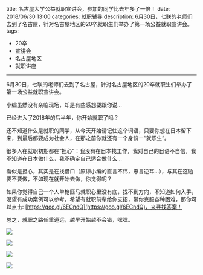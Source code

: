 title: 名古屋大学公益就职宣讲会，参加的同学比去年多了一倍！
date: 2018/06/30 13:00
categories: 就职辅导
description: 6月30日，七联的老师们去到了名古屋，针对名古屋地区的20卒就职生们举办了第一场公益就职宣讲会。
tags:
- 20卒
- 宣讲会
- 名古屋地区
- 就职讲座

---

6月30日，七联的老师们去到了名古屋，针对名古屋地区的20卒就职生们举办了第一场公益就职宣讲会。

小编虽然没有亲临现场，却是有些感想要跟你说...

已经进入了2018年的后半年，你开始就职了吗？

还不知道什么是就职的同学，从今天开始请记住这个词语，只要你想在日本留下来，到最后都要成为社会人，在那之前你就还有一个身份ー“就职生”。

很多人在就职初期都在“担心“：我没有在日本找工作，我对自己的日语不自信，我不知道在日本做什么，我不确定自己适合做什么...

看似是担心，其实是在找借口（原谅小编的直言不讳，忠言逆耳...），与其在这边要不要做，不如现在就开始去做，你觉得呢？

如果你觉得自己一个人单枪匹马就职心里没有底，找不到方向，不知道如何入手，渴望有成功案例可以参考，希望有就职前辈给你支招，带你克服各种困难，那你可以点击: [https://goo.gl/6ECndQ](https://goo.gl/6ECndQ)，来寻找答案！

总之，就职之路任重道远，越早开始越不会错，嘿嘿。

![](http://wx2.sinaimg.cn/mw690/a9a40e85gy1ft17izsgfsj21ao0t6dzk.jpg)

![](http://wx3.sinaimg.cn/mw690/a9a40e85gy1ft17j6je0tj21ao0t6ttf.jpg)

![](http://wx1.sinaimg.cn/mw690/a9a40e85gy1ft17j1o0amj21ao0t61d1.jpg)

![](http://wx4.sinaimg.cn/mw690/a9a40e85gy1ft17j595z2j21ao0t6wvx.jpg)